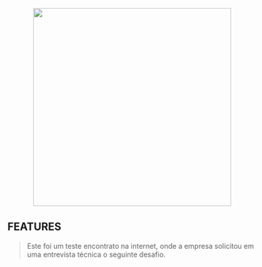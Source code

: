 <h3 align="center">
  <br>
  <img src="https://github.com/alecomparini-dev/MentoriaCodandoComMoa/assets/76792477/2de45eaf-a717-4f94-9793-a17c704357dd" height="400">
  <br>
</h3>

## FEATURES
> Este foi um teste encontrato na internet, onde a empresa solicitou em uma entrevista técnica o seguinte desafio.
